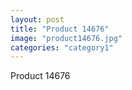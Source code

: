 ```yaml
---
layout: post
title: "Product 14676"
image: "product14676.jpg"
categories: "category1"
---
```

Product 14676
